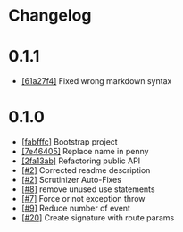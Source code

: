 # Changelog

# 0.1.1
* [[61a27f4]](https://github.com/gianarb/penny/commit/61a27f4) Fixed wrong markdown syntax

# 0.1.0
* [[fabfffc]](https://github.com/gianarb/penny/commit/fabfffc) Bootstrap project
* [[7e46405]](https://github.com/gianarb/penny/commit/7e46405) Replace name in penny
* [[2fa13ab]](https://github.com/gianarb/penny/commit/2fa13ab) Refactoring public API
* [[#2]](https://github.com/gianarb/penny/pull/2) Corrected readme description
* [[#2]](https://github.com/gianarb/penny/pull/3) Scrutinizer Auto-Fixes
* [[#8]](https://github.com/gianarb/penny/pull/8) remove unused use statements
* [[#7]](https://github.com/gianarb/penny/pull/7) Force or not exception throw
* [[#9]](https://github.com/gianarb/penny/pull/9) Reduce number of event
* [[#20]](https://github.com/gianarb/penny/pull/10) Create signature with route params
